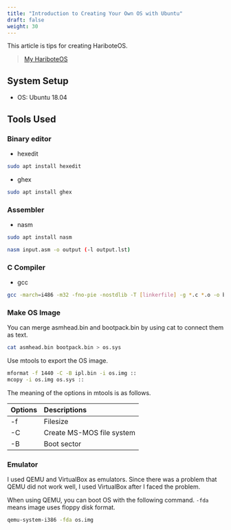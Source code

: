 ```yaml
---
title: "Introduction to Creating Your Own OS with Ubuntu"
draft: false
weight: 30
---
```

This article is tips for creating HariboteOS.

> [My HariboteOS](https://github.com/Forest0923/my-haribote-os)

## System Setup

- OS: Ubuntu 18.04

## Tools Used

### **Binary editor**

- hexedit

```sh
sudo apt install hexedit
```

- ghex

```sh
sudo apt install ghex
```

### **Assembler**

- nasm

```sh
sudo apt install nasm
```

```sh
nasm input.asm -o output (-l output.lst)
```

### **C Compiler**

- gcc

```sh
gcc -march=i486 -m32 -fno-pie -nostdlib -T [linkerfile] -g *.c *.o -o bootpack.bin
```

### **Make OS Image**

You can merge asmhead.bin and bootpack.bin by using cat to connect them as text.

```sh
cat asmhead.bin bootpack.bin > os.sys
```

Use mtools to export the OS image.

```sh
mformat -f 1440 -C -B ipl.bin -i os.img ::
mcopy -i os.img os.sys ::
```

The meaning of the options in mtools is as follows.

| Options | Descriptions |
|:-|:-|
| -f | Filesize |
| -C | Create MS-MOS file system |
| -B | Boot sector |

### **Emulator**

I used QEMU and VirtualBox as emulators. Since there was a problem that QEMU did not work well, I used VirtualBox after I faced the problem.

When using QEMU, you can boot OS with the following command. `-fda` means image uses floppy disk format.

```sh
qemu-system-i386 -fda os.img
```

